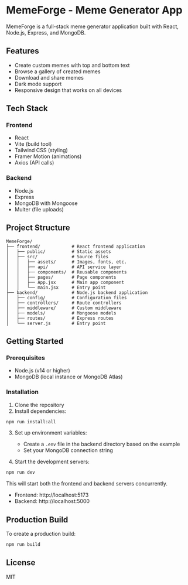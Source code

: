 # MemeForge - Meme Generator App

MemeForge is a full-stack meme generator application built with React, Node.js, Express, and MongoDB.

## Features

- Create custom memes with top and bottom text
- Browse a gallery of created memes
- Download and share memes
- Dark mode support
- Responsive design that works on all devices

## Tech Stack

### Frontend
- React
- Vite (build tool)
- Tailwind CSS (styling)
- Framer Motion (animations)
- Axios (API calls)

### Backend
- Node.js
- Express
- MongoDB with Mongoose
- Multer (file uploads)

## Project Structure

```
MemeForge/
├── frontend/            # React frontend application
│   ├── public/          # Static assets
│   ├── src/             # Source files
│   │   ├── assets/      # Images, fonts, etc.
│   │   ├── api/         # API service layer
│   │   ├── components/  # Reusable components
│   │   ├── pages/       # Page components
│   │   ├── App.jsx      # Main app component
│   │   └── main.jsx     # Entry point
├── backend/             # Node.js backend application
│   ├── config/          # Configuration files
│   ├── controllers/     # Route controllers
│   ├── middleware/      # Custom middleware
│   ├── models/          # Mongoose models
│   ├── routes/          # Express routes
│   └── server.js        # Entry point
```

## Getting Started

### Prerequisites

- Node.js (v14 or higher)
- MongoDB (local instance or MongoDB Atlas)

### Installation

1. Clone the repository
2. Install dependencies:

```bash
npm run install:all
```

3. Set up environment variables:
   - Create a `.env` file in the backend directory based on the example
   - Set your MongoDB connection string

4. Start the development servers:

```bash
npm run dev
```

This will start both the frontend and backend servers concurrently.

- Frontend: http://localhost:5173
- Backend: http://localhost:5000

## Production Build

To create a production build:

```bash
npm run build
```

## License

MIT